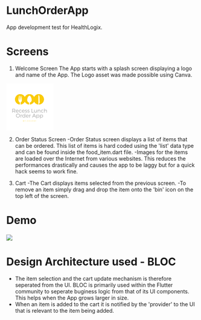 # LunchOrderApp
App development test for HealthLogix.

# Screens
1. Welcome Screen
The App starts with a splash screen displaying a logo and name of the App. The Logo asset was made possible using Canva.
<img src='https://github.com/jaitjacob/LunchOrderApp/blob/master/lunch_order_app/asset/SplashScreen.png' align='center' width='25%'>


2. Order Status Screen
-Order Status screen displays a list of items that can be ordered. This list of items is hard coded using the 'list' data type and can be found inside the food_item.dart file.
-Images for the items are loaded over the Internet from various websites. This reduces the performances drastically and causes the app to be laggy but for a quick hack seems to work fine.

3. Cart
-The Cart displays items selected from the previous screen.
-To remove an item simply drag and drop the item onto the 'bin' icon on the top left of the screen.

# Demo
<img src='https://github.com/jaitjacob/LunchOrderApp/blob/master/lunch_order_app/asset/demo.gif' align='center' width='25%'>

# Design Architecture used - BLOC
- The item selection and the cart update mechanism is therefore seperated from the UI. BLOC is primarily used within the Flutter community to seperate buginess logic from that of its UI components. This helps when the App grows larger in size.
- When an item is added to the cart it is notified by the 'provider' to the UI that is relevant to the item being added.

